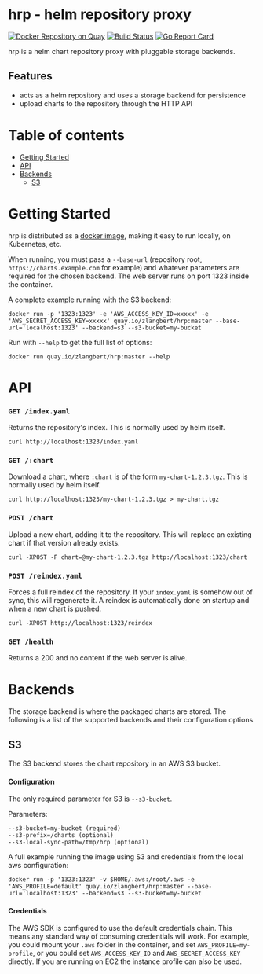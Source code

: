 hrp - helm repository proxy
=====

[![Docker Repository on Quay](https://quay.io/repository/zlangbert/hrp/status "Docker Repository on Quay")](https://quay.io/repository/zlangbert/hrp)
[![Build Status](https://travis-ci.org/zlangbert/hrp.svg?branch=master)](https://travis-ci.org/zlangbert/hrp)
[![Go Report Card](https://goreportcard.com/badge/github.com/zlangbert/hrp)](https://goreportcard.com/report/github.com/zlangbert/hrp)

hrp is a helm chart repository proxy with pluggable storage backends.

## Features

* acts as a helm repository and uses a storage backend for persistence
* upload charts to the repository through the HTTP API

Table of contents
=================

  * [Getting Started](#getting-started)
  * [API](#api)
  * [Backends](#backends)
    * [S3](#s3)

Getting Started
=====

hrp is distributed as a [docker image](https://quay.io/zlangbert/hrp), making it easy to run locally, on Kubernetes, etc.

When running, you must pass a `--base-url` (repository root, `https://charts.example.com` for example) and whatever parameters are required for the chosen backend. The
web server runs on port 1323 inside the container.
  
A complete example running with the S3 backend:
```
docker run -p '1323:1323' -e 'AWS_ACCESS_KEY_ID=xxxxx' -e 'AWS_SECRET_ACCESS_KEY=xxxxx' quay.io/zlangbert/hrp:master --base-url='localhost:1323' --backend=s3 --s3-bucket=my-bucket
```

Run with `--help` to get the full list of options:
```
docker run quay.io/zlangbert/hrp:master --help
```

API
=====

### `GET /index.yaml`

Returns the repository's index. This is normally used by helm itself.

```
curl http://localhost:1323/index.yaml
```

### `GET /:chart`

Download a chart, where `:chart` is of the form `my-chart-1.2.3.tgz`. This is normally used by helm itself.
 
```
curl http://localhost:1323/my-chart-1.2.3.tgz > my-chart.tgz
```

### `POST /chart`

Upload a new chart, adding it to the repository. This will replace an existing chart if that version
already exists.
 
```
curl -XPOST -F chart=@my-chart-1.2.3.tgz http://localhost:1323/chart
```


### `POST /reindex.yaml`

Forces a full reindex of the repository. If your `index.yaml` is somehow out of sync, this will regenerate it.
A reindex is automatically done on startup and when a new chart is pushed.

```
curl -XPOST http://localhost:1323/reindex
```

### `GET /health`

Returns a 200 and no content if the web server is alive.

Backends
=====

The storage backend is where the packaged charts are stored. The following is a list of the supported backends
and their configuration options.

## S3

The S3 backend stores the chart repository in an AWS S3 bucket.

#### Configuration

The only required parameter for S3 is `--s3-bucket`.

Parameters:
```
--s3-bucket=my-bucket (required)
--s3-prefix=/charts (optional)
--s3-local-sync-path=/tmp/hrp (optional)
```

A full example running the image using S3 and credentials from the local aws configuration:
```
docker run -p '1323:1323' -v $HOME/.aws:/root/.aws -e 'AWS_PROFILE=default' quay.io/zlangbert/hrp:master --base-url='localhost:1323' --backend=s3 --s3-bucket=my-bucket
```

#### Credentials

The AWS SDK is configured to use the default credentials chain. This means any standard way of consuming 
credentials will work. For example, you could mount your `.aws` folder in the container, and set `AWS_PROFILE=my-profile`,
or you could set `AWS_ACCESS_KEY_ID` and `AWS_SECRET_ACCESS_KEY` directly. If you are running on EC2 the instance profile
can also be used.
